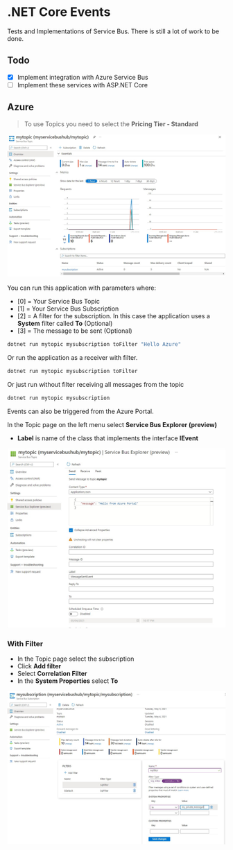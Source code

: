 # .NET Core Events

Tests and Implementations of Service Bus. There is still a lot of work to be done.

## Todo

- [x] Implement integration with Azure Service Bus
- [ ] Implement these services with ASP.NET Core

## Azure

> To use Topics you need to select the **Pricing Tier - Standard**

![Azure Service Bus Topic](images/azure_servicebus_topic.jpg)

You can run this application with parameters where:

- [0] = Your Service Bus Topic
- [1] = Your Service Bus Subscription
- [2] = A filter for the subscription. In this case the application uses a **System** filter called **To** (Optional)
- [3] = The message to be sent (Optional)

```powershell
dotnet run mytopic mysubscription toFilter "Hello Azure"
```

Or run the application as a receiver with filter.

```powershell
dotnet run mytopic mysubscription toFilter
```

Or just run without filter receiving all messages from the topic

```powershell
dotnet run mytopic mysubscription
```

Events can also be triggered from the Azure Portal.

In the Topic page on the left menu select **Service Bus Explorer (preview)**

- **Label** is name of the class that implements the interface **IEvent**

![Service Bus Explorer](images/service_bus_explorer.jpg)

### With Filter

- In the Topic page select the subscription
- Click **Add filter**
- Select **Correlation Filter**
- In the **System Properties** select **To**

![Service Bus Explorer](images/add_subscription_filter.jpg)

